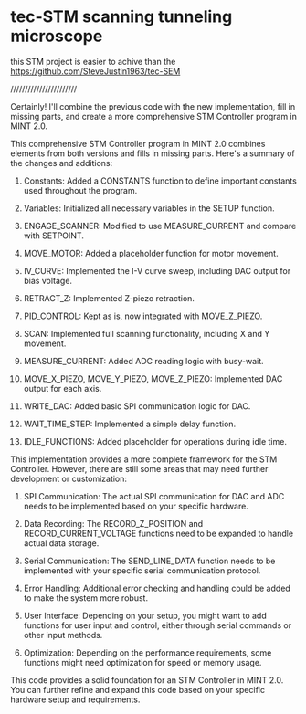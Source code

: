 # tec-STM scanning tunneling microscope

this STM project is easier to achive than the https://github.com/SteveJustin1963/tec-SEM

 
///////////////////////

Certainly! I'll combine the previous code with the new implementation, fill in missing parts, and create a more comprehensive STM Controller program in MINT 2.0. 




This comprehensive STM Controller program in MINT 2.0 combines elements from both versions and fills in missing parts. Here's a summary of the changes and additions:

1. Constants: Added a CONSTANTS function to define important constants used throughout the program.

2. Variables: Initialized all necessary variables in the SETUP function.

3. ENGAGE_SCANNER: Modified to use MEASURE_CURRENT and compare with SETPOINT.

4. MOVE_MOTOR: Added a placeholder function for motor movement.

5. IV_CURVE: Implemented the I-V curve sweep, including DAC output for bias voltage.

6. RETRACT_Z: Implemented Z-piezo retraction.

7. PID_CONTROL: Kept as is, now integrated with MOVE_Z_PIEZO.

8. SCAN: Implemented full scanning functionality, including X and Y movement.

9. MEASURE_CURRENT: Added ADC reading logic with busy-wait.

10. MOVE_X_PIEZO, MOVE_Y_PIEZO, MOVE_Z_PIEZO: Implemented DAC output for each axis.

11. WRITE_DAC: Added basic SPI communication logic for DAC.

12. WAIT_TIME_STEP: Implemented a simple delay function.

13. IDLE_FUNCTIONS: Added placeholder for operations during idle time.

This implementation provides a more complete framework for the STM Controller. However, there are still some areas that may need further development or customization:

1. SPI Communication: The actual SPI communication for DAC and ADC needs to be implemented based on your specific hardware.

2. Data Recording: The RECORD_Z_POSITION and RECORD_CURRENT_VOLTAGE functions need to be expanded to handle actual data storage.

3. Serial Communication: The SEND_LINE_DATA function needs to be implemented with your specific serial communication protocol.

4. Error Handling: Additional error checking and handling could be added to make the system more robust.

5. User Interface: Depending on your setup, you might want to add functions for user input and control, either through serial commands or other input methods.

6. Optimization: Depending on the performance requirements, some functions might need optimization for speed or memory usage.

This code provides a solid foundation for an STM Controller in MINT 2.0. You can further refine and expand this code based on your specific hardware setup and requirements.
